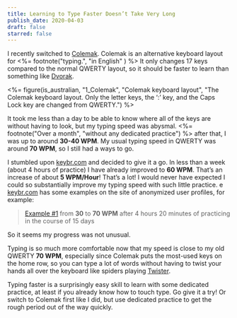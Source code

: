 ```yaml
---
title: Learning to Type Faster Doesn’t Take Very Long
publish_date: 2020-04-03
draft: false
starred: false
---
```


I recently switched to [Colemak](https://colemak.com/). Colemak is an alternative keyboard layout for <%= footnote("typing.", "in English" ) %> It only changes 17 keys compared to the normal QWERTY layout, so it should be faster to learn than something like [Dvorak](https://en.wikipedia.org/wiki/Dvorak_keyboard_layout").

<%= figure(is_australian, "1_Colemak", "Colemak keyboard layout", "The Colemak keyboard layout. Only the letter keys, the ‘:’ key, and the Caps Lock key are changed from QWERTY.") %>

It took me less than a day to be able to know where all of the keys are without having to look, but my typing speed was abysmal. <%= footnote("Over a month", "without any dedicated practice") %> after that, I was up to around **30-40 WPM**. My usual typing speed in QWERTY was around **70 WPM**, so I still had a ways to go.

I stumbled upon [keybr.com](https://www.keybr.com/) and decided to give it a go. In less than a week (about 4 hours of practice) I have already improved to **60 WPM**. That’s an increase of about **5 WPM/Hour**! That’s a lot! I would never have expected I could so substantially improve my typing speed with such little practice. 
e
[keybr.com](https://www.keybr.com/) has some examples on the site of anonymized user profiles, for example:

> [Example #1](https://www.keybr.com/profile/example1) from **30** to **70 WPM** after 4 hours 20 minutes of practicing in the course of 15 days

So it seems my progress was not unusual.

Typing is so much more comfortable now that my speed is close to my old QWERTY **70 WPM**, especially since Colemak puts the most-​used keys on the home row, so you can type a lot of words without having to twist your hands all over the keyboard like spiders playing [Twister](https://en.wikipedia.org/wiki/Twister_(game)).

Typing faster is a surprisingly easy skill to learn with some dedicated practice, at least if you already know how to touch type. Go give it a try! Or switch to Colemak first like I did, but use dedicated practice to get the rough period out of the way quickly.
